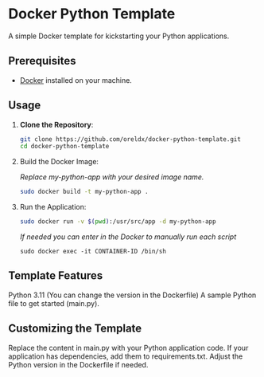 # Docker Python Template

A simple Docker template for kickstarting your Python applications.

## Prerequisites

- [Docker](https://docs.docker.com/get-docker/) installed on your machine.

## Usage

1. **Clone the Repository**:

   ```bash
   git clone https://github.com/oreldx/docker-python-template.git
   cd docker-python-template
   ```

2. Build the Docker Image:

   *Replace my-python-app with your desired image name.*
   ```bash
   sudo docker build -t my-python-app .
   ```

3. Run the Application:

   ```bash
   sudo docker run -v $(pwd):/usr/src/app -d my-python-app
   ```

   *If needed you can enter in the Docker to manually run each script*
   ```
   sudo docker exec -it CONTAINER-ID /bin/sh
   ```

## Template Features

Python 3.11 (You can change the version in the Dockerfile)
A sample Python file to get started (main.py).

## Customizing the Template

Replace the content in main.py with your Python application code.
If your application has dependencies, add them to requirements.txt.
Adjust the Python version in the Dockerfile if needed.